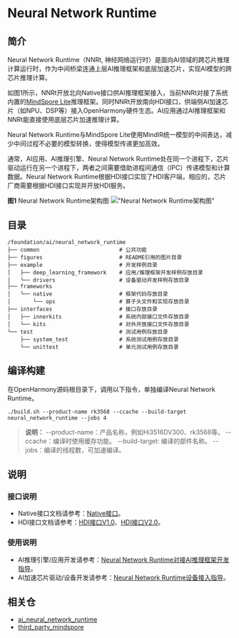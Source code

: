 # Neural Network Runtime

## 简介

Neural Network Runtime（NNRt, 神经网络运行时）是面向AI领域的跨芯片推理计算运行时，作为中间桥梁连通上层AI推理框架和底层加速芯片，实现AI模型的跨芯片推理计算。

如图1所示，NNRt开放北向Native接口供AI推理框架接入，当前NNRt对接了系统内置的[MindSpore Lite](https://gitee.com/openharmony/third_party_mindspore)推理框架。同时NNRt开放南向HDI接口，供端侧AI加速芯片（如NPU、DSP等）接入OpenHarmony硬件生态。AI应用通过AI推理框架和NNRt能直接使用底层芯片加速推理计算。

Neural Network Runtime与MindSpore Lite使用MindIR统一模型的中间表达，减少中间过程不必要的模型转换，使得模型传递更加高效。

通常，AI应用、AI推理引擎、Neural Network Runtime处在同一个进程下，芯片驱动运行在另一个进程下，两者之间需要借助进程间通信（IPC）传递模型和计算数据。Neural Network Runtime根据HDI接口实现了HDI客户端，相应的，芯片厂商需要根据HDI接口实现并开放HDI服务。

**图1** Neural Network Runtime架构图
!["Neural Network Runtime架构图"](./figures/zh-cn_neural_network_runtime_intro.jpg)

## 目录

```text
/foundation/ai/neural_network_runtime
├── common                         # 公共功能
├── figures                        # README引用的图片目录
├── example                        # 开发样例目录
│   ├── deep_learning_framework    # 应用/推理框架开发样例存放目录
│   └── drivers                    # 设备驱动开发样例存放目录
├── frameworks
│   └── native                     # 框架代码存放目录
│       └── ops                    # 算子头文件和实现存放目录
├── interfaces                     # 接口存放目录
│   ├── innerkits                  # 系统内部接口文件存放目录
│   └── kits                       # 对外开放接口文件存放目录 
└── test                           # 测试用例存放目录
    ├── system_test                # 系统测试用例存放目录
    └── unittest                   # 单元测试用例存放目录
```

## 编译构建

在OpenHarmony源码根目录下，调用以下指令，单独编译Neural Network Runtime。
```shell
./build.sh --product-name rk3568 --ccache --build-target neural_network_runtime --jobs 4
```
> **说明：** 
--product-name：产品名称，例如Hi3516DV300、rk3568等。
--ccache：编译时使用缓存功能。
--build-target: 编译的部件名称。
--jobs：编译的线程数，可加速编译。

## 说明

### 接口说明

- Native接口文档请参考：[Native接口](https://gitee.com/openharmony/docs/tree/master/zh-cn/application-dev/reference/apis-neural-network-runtime-kit)。
- HDI接口文档请参考：[HDI接口V1.0](https://gitee.com/openharmony/docs/blob/master/zh-cn/device-dev/reference/hdi-apis/_n_n_rt_v10.md)、[HDI接口V2.0](https://gitee.com/openharmony/docs/blob/master/zh-cn/device-dev/reference/hdi-apis/_n_n_rt_v20.md)。

### 使用说明

- AI推理引擎/应用开发请参考：[Neural Network Runtime对接AI推理框架开发指导](./neural-network-runtime-guidelines.md)。
- AI加速芯片驱动/设备开发请参考：[Neural Network Runtime设备接入指导](./example/drivers/README_zh.md)。

## 相关仓

- [ai_neural_network_runtime](https://gitee.com/openharmony/ai_neural_network_runtime)
- [third_party_mindspore](https://gitee.com/openharmony/third_party_mindspore)
